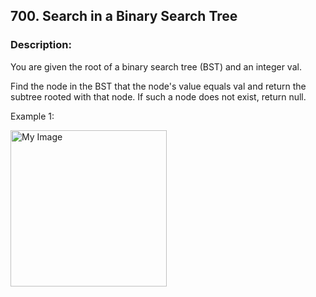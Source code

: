 ## 700. Search in a Binary Search Tree


### Description:
You are given the root of a binary search tree (BST) and an integer val.

Find the node in the BST that the node's value equals val and return the subtree rooted with that node. If such a node does not exist, return null.

Example 1:


<img src="https://assets.leetcode.com/uploads/2021/01/12/tree1.jpg" alt="My Image" height="250" />
